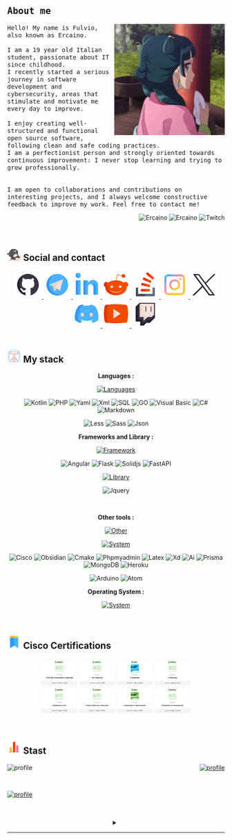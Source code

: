 <!--Header-->
<h2 align="left" style="padding-top: 1.5rem; font-family: monospace;">
    <samp>About me</samp>
</h2>

<div>
    <img src=".github/assets/profile.gif" alt="profile" align="right" style="width: 16rem;" />
    <p float="left" align="left">
        <samp>
            Hello! My name is Fulvio, also known as Ercaino.
            <br><br>
            I am a 19 year old Italian student, passionate about IT since childhood.<br>
            I recently started a serious journey in software development and cybersecurity, areas that stimulate and motivate me every day to improve.
            <br><br>
            I enjoy creating well-structured and functional open source software, following clean and safe coding practices.
            <br>
            I am a perfectionist person and strongly oriented towards continuous improvement: I never stop learning and trying to grow professionally.
            <br><br><br>
            I am open to collaborations and contributions on interesting projects, and I always welcome constructive feedback to improve my work. Feel free to contact me!
        </samp>
    </p>
    <p align="right">
        <img src="https://komarev.com/ghpvc/?username=Ercaino&label=Profile%20views&color=0e75b6&style=flat" alt="Ercaino" />
        <img src="https://custom-icon-badges.demolab.com/github/followers/Ercaino?color=%23307CE8&label=FOLLOWERS&logoColor=%23296DCE&style=for-the-badge&logo=people&logoColor=white&labelColor=2366C8" alt="Ercaino" />
        <img src="https://custom-icon-badges.demolab.com/twitch/status/Ercaino?color=BA40EB&label=TWITCH&logoColor=%23296DCE&style=for-the-badge&logo=broadcast&logoColor=white&labelColor=B239E2" alt="Twitch" />
    </p>
</div>
<br>

<!-- Social -->
<h2 align="left"> <img src=".github/assets/social_title.gif" alt="S-T" style="width: 2rem; height: 2rem" /> Social and contact </h2>

<div align="center" style="text-decoration: none;">
    <a href="https://github.com/Ercaino">
        <img src=".github/assets/social_github.gif" alt="github" style="width: 4rem; height: 4rem" />
    </a>
    <a href="https://t.me/Eternithyy">
        <img src=".github/assets/social_telegram.gif" alt="telegram" style="width: 4rem; height: 4rem" />
    </a>
    <a href="https://www.linkedin.com/in/ercaino-exe-1b5315239/">
        <img src=".github/assets/social_linkedin.gif" alt="linkedin" style="width: 4rem; height: 4rem" />
    </a>
    <a href="https://www.reddit.com/user/Ercaino/">
        <img src=".github/assets/social_reddit.gif" alt="reddit" style="width: 4rem; height: 4rem" />
    </a>
    <a href="https://stackoverflow.com/users/17919376/ercaino?tab=profile">
        <img src=".github/assets/social_stackoverflow.gif" alt="starkoverflow" style="width: 4rem; height: 4rem" />
    </a>
    <a href="https://www.instagram.com/ercaino.sh?igsh=MjN6NnU5dnl5NXpt">
        <img src=".github/assets/social_instagram.gif" alt="instagram" style="width: 4rem; height: 4rem" />
    </a>
    <a href="https://twitter.com/Ercaino_exe">
        <img src=".github/assets/social_twitter.gif" alt="twitter" style="width: 4rem; height: 4rem" />
    </a>
    <a href="https://discord.com/users/713013939025477712">
        <img src=".github/assets/social_discord.gif" alt="discord" style="width: 4rem; height: 4rem" />
    </a>
    <a href="https://www.youtube.com/@Yukiry_">
        <img src=".github/assets/social_youtube.gif" alt="youtube" style="width: 4rem; height: 4rem" />
    </a>
    <a href="https://www.twitch.tv/ercakay">
        <img src=".github/assets/social_twitch.gif" alt="twitch" style="width: 4rem; height: 4rem" />
    </a>
    <!-- <a href="">
        <img src=".github/assets/social_email.gif" alt="email" style="width: 4rem; height: 4rem" />
    </a> -->
</div>
<br>

<!-- Stack -->
<h2 align="left"> <img src=".github/assets/stack_title.gif" alt="S-T" style="width: 2rem; height: 2rem" /> My stack </h2>

<div>
    <p align="center"><strong>Languages :</strong></p>
    <p align="center">
        <a href="https://skillicons.dev">
            <img src="https://skillicons.dev/icons?i=c,cpp,ts,py,powershell,html,css,javascript,java,bash" alt="Languages"/>
        </a>
    </p>
    <p align="center">
        <img alt="Kotlin" src="https://img.shields.io/badge/kotlin-000000.svg?&style=for-the-badge&logo=kotlin&logoColor=#29BEB0" />
        <img alt="PHP" src="https://img.shields.io/badge/php-000000.svg?&style=for-the-badge&logo=php&logoColor=#232531" />
        <img alt="Yaml" src="https://img.shields.io/badge/yaml-000000.svg?&style=for-the-badge&logo=yaml&logoColor=#29BEB0" />
        <img alt="Xml" src="https://img.shields.io/badge/xml-000000.svg?&style=for-the-badge&logo=xml&logoColor=#29BEB0" />
        <img alt="SQL" src="https://img.shields.io/badge/sql-000000.svg?&style=for-the-badge&logo=sql&logoColor=white" />
        <img alt="GO" src="https://img.shields.io/badge/go-000000.svg?&style=for-the-badge&logo=go&logoColor=#29BEB0" />
        <img alt="Visual Basic" src="https://img.shields.io/badge/visualbasic-000000.svg?&style=for-the-badge&logo=visualbasic&logoColor=white" />
        <img alt="C#" src="https://img.shields.io/badge/c%23-000000.svg?style=for-the-badge&logo=cs&logoColor=#239120" />
        <img alt="Markdown" src="https://img.shields.io/badge/markdown-000000.svg?&style=for-the-badge&logo=markdown&logoColor=#29BEB0" />
        <!-- <img alt="C" src="https://img.shields.io/badge/c-000000?style=for-the-badge&logo=c&logoColor=#A8B9CC" /> -->
        <!-- <img alt="C++" src="https://img.shields.io/badge/c++-000000?style=for-the-badge&logo=cplusplus&logoColor=#00599C" /> -->
        <!-- <img alt="TypeScript" src="https://img.shields.io/badge/typescript-000000.svg?&style=for-the-badge&logo=typescript&logoColor=%448cab" /> -->
        <!-- <img alt="Python" src="https://img.shields.io/badge/python-000000.svg?style=for-the-badge&logo=python&logoColor=#3776AB" /> -->
        <!-- <img alt="PowerShell" src="https://img.shields.io/badge/powershell-000000.svg?&style=for-the-badge&logo=powershell&logoColor=#5391FE" /> -->
        <!-- <img alt="HTML5" src="https://img.shields.io/badge/html5-000000.svg?&style=for-the-badge&logo=html5&logoColor=#e34c26" /> -->
        <!-- <img alt="CSS3" src="https://img.shields.io/badge/css3-000000.svg?&style=for-the-badge&logo=css3&logoColor=#1572B6" /> -->
        <!-- <img alt="JavaScript" src="https://img.shields.io/badge/javascript-000000.svg?&style=for-the-badge&logo=javascript&logoColor=%23F7DF1E" /> -->
        <!-- <img alt="Java" src="https://img.shields.io/badge/java-000000.svg?&style=for-the-badge&logo=java&logoColor=white" /> -->
    </p>
    <p align="center">
        <img alt="Less" src="https://img.shields.io/badge/less-000000.svg?&style=for-the-badge&logo=less&logoColor=white" />
        <img alt="Sass" src="https://img.shields.io/badge/sass-000000.svg?&style=for-the-badge&logo=sass&logoColor=white" />
        <img alt="Json" src="https://img.shields.io/badge/json-000000.svg?&style=for-the-badge&logo=json&logoColor=white" />
    </p>
    <p align="center"><strong>Frameworks and Library :</strong></p>
    <p align="center">
        <a href="https://skillicons.dev">
            <img src="https://skillicons.dev/icons?i=tailwind,vue,svelte" alt="Framework" />
        </a>
    </p>
    <p align="center">
        <img alt="Angular" src="https://img.shields.io/badge/angular-000000.svg?&style=for-the-badge&logo=angular&logoColor=white" />
        <img alt="Flask" src="https://img.shields.io/badge/flask-000000.svg?&style=for-the-badge&logo=flask&logoColor=white" />
        <img alt="Solidjs" src="https://img.shields.io/badge/solidjs-000000.svg?&style=for-the-badge&logo=solid&logoColor=white" />
        <img alt="FastAPI" src="https://img.shields.io/badge/fastapi-000000.svg?&style=for-the-badge&logo=fastapi&logoColor=white" />
    </p>
    <p align="center">
        <a href="https://skillicons.dev">
            <img src="https://skillicons.dev/icons?i=react,bootstrap,alpinejs" alt="Library" />
        </a>
    </p>
    <p align="center">
        <img alt="Jquery" src="https://img.shields.io/badge/jquery-000000.svg?&style=for-the-badge&logo=jquery&logoColor=white" />
    </p>
    <br>
    <p align="center"><strong>Other tools :</strong></p>
    <p align="center">
        <a href="https://skillicons.dev">
            <img src="https://skillicons.dev/icons?i=git,github,docker,nodejs,npm,pnpm,mysql,postgresql,figma" alt="Other" />
        </a>
    </p>
    <p align="center">
        <a href="https://skillicons.dev">
            <img src="https://skillicons.dev/icons?i=neovim,vscode,visualstudio,idea,pycharm,replit" alt="System" />
        </a>
    </p>
    <p align="center">
        <img alt="Cisco" src="https://img.shields.io/badge/cisco-000000.svg?&style=for-the-badge&logo=cisco&logoColor=white" />
        <img alt="Obsidian" src="https://img.shields.io/badge/obsidian-000000.svg?&style=for-the-badge&logo=obsidian&logoColor=white" />
        <img alt="Cmake" src="https://img.shields.io/badge/cmake-000000.svg?&style=for-the-badge&logo=cmake&logoColor=white" />
        <img alt="Phpmyadmin" src="https://img.shields.io/badge/phpmyadmin-000000.svg?&style=for-the-badge&logo=phpmyadmin&logoColor=white" />
        <img alt="Latex" src="https://img.shields.io/badge/latex-000000.svg?&style=for-the-badge&logo=latex&logoColor=white" />
        <img alt="Xd" src="https://img.shields.io/badge/xd-000000.svg?&style=for-the-badge&logo=xd&logoColor=white" />
        <img alt="Ai" src="https://img.shields.io/badge/ai-000000.svg?&style=for-the-badge&logo=ai&logoColor=white" />
        <img alt="Prisma" src="https://img.shields.io/badge/prisma-000000.svg?&style=for-the-badge&logo=prisma&logoColor=white" />
        <img alt="MongoDB" src="https://img.shields.io/badge/mongodb-000000.svg?&style=for-the-badge&logo=mongodb&logoColor=white" />
        <img alt="Heroku" src="https://img.shields.io/badge/heroku-000000.svg?&style=for-the-badge&logo=heroku&logoColor=white" />
    </p>
    <p align="center">
        <img alt="Arduino" src="https://img.shields.io/badge/arduino-000000.svg?&style=for-the-badge&logo=arduino&logoColor=white" />
        <img alt="Atom" src="https://img.shields.io/badge/atom-000000.svg?&style=for-the-badge&logo=atom&logoColor=white" />
    </p>
    <p align="center"><strong>Operating System :</strong></p>
    <p align="center">
        <a href="https://skillicons.dev">
            <img src="https://skillicons.dev/icons?i=linux,arch,debian,windows,raspberrypi" alt="System" />
        </a>
    </p>
</div>
<br>

<!-- Certification -->
<h2 align="left"> <img src=".github/assets/certification_title.gif" alt="S-T" style="width: 2rem; height: 2rem" /> Cisco Certifications </h2>

<div>
    <p align="center">
        <img src=".github/assets/corsi.png" alt="profile" align="center" style="width: 70%;" />
    </p>
</div>
<br>

<!-- Stats git -->
<h2 align="left"> <img src=".github/assets/stats_title.gif" alt="S-T" style="width: 2rem; height: 2rem" /> Stast </h2>

<!-- gruvbox _ juicyfresh --> 
<!-- &column=3&margin-w=15&margin-h=15 -->
<!-- <div align="center">
    <details>
        <summary></summary>
            <img src="https://github-profile-trophy.vercel.app/?username=Ercaino&theme=gruvbox&column=3&margin-w=15&margin-h=15&title=-Issues,-Reviews" align="center">
    </details>
    <br>
</div> -->
<div align="center">
    <div>
        <img src="https://github-profile-trophy.vercel.app/?username=Ercaino&theme=gruvbox&column=3&margin-w=15&margin-h=15&title=-Issues,-Reviews" alt="profile" align="left">
        <p align="right">
            <a href="https://github.com/anuraghazra/github-readme-stats">
                <img src="https://github-readme-stats.vercel.app/api/top-langs/?username=Ercaino&theme=dark" alt="profile"/>
            </a>
        </p><br>
        <p align="left">
            <a href="https://github.com/anuraghazra/github-readme-stats">
                <img src="https://github-readme-stats.vercel.app/api?username=Ercaino&show_icons=true&count_private=true&hide=issues&theme=dark" alt="profile" style="width: 26rem;"/>
            </a>
        </p><br><br>
    </div>
    <details  align="center" >
        <summary></summary>
        <p align="center"><img src="github-metrics.svg" style="width: 40rem;" alt="Metrics" /></p>
    </details><hr>
</div>

<!--
**Ercaino/Ercaino** is a ✨ _special_ ✨ repository because its `README.md` (this file) appears on your GitHub profile.

Here are some ideas to get you started:

- 🔭 I’m currently working on ...
- 🌱 I’m currently learning ...
- 👯 I’m looking to collaborate on ...
- 🤔 I’m looking for help with ...
- 💬 Ask me about ...
- 📫 How to reach me: ...
- 😄 Pronouns: ...
- ⚡ Fun fact: ...
-->